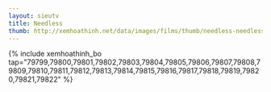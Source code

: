 ```yaml
---
layout: sieutv
title: Needless
thumb: http://xemhoathinh.net/data/images/films/thumb/needless-needless-2012.jpg
---
```

{% include xemhoathinh_bo tap="79799,79800,79801,79802,79803,79804,79805,79806,79807,79808,79809,79810,79811,79812,79813,79814,79815,79816,79817,79818,79819,79820,79821,79822" %} 
